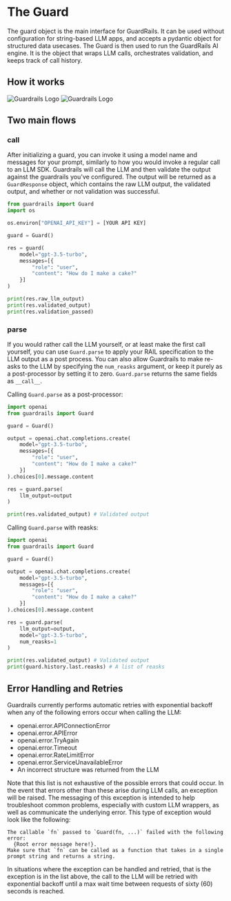 # The Guard

The guard object is the main interface for GuardRails. It can be used without configuration for string-based LLM apps, and accepts a pydantic object for structured data usecases. The Guard is then used to run the GuardRails AI engine. It is the object that wraps LLM calls, orchestrates validation, and keeps track of call history.


## How it works

![Guardrails Logo](../img/guardrails_arch_white_vertical.png#only-light)
![Guardrails Logo](../img/guardrails_arch_dark_vertical.png#only-dark)


## Two main flows
### __call__
After initializing a guard, you can invoke it using a model name and messages for your prompt, similarly to how you would invoke a regular call to an LLM SDK. Guardrails will call the LLM and then validate the output against the guardrails you've configured. The output will be returned as a `GuardResponse` object, which contains the raw LLM output, the validated output, and whether or not validation was successful.

```py
from guardrails import Guard
import os

os.environ["OPENAI_API_KEY"] = [YOUR API KEY]

guard = Guard()

res = guard(
    model="gpt-3.5-turbo",
    messages=[{
        "role": "user",
        "content": "How do I make a cake?"
    }]
)

print(res.raw_llm_output)
print(res.validated_output)
print(res.validation_passed)
``` 

### parse
If you would rather call the LLM yourself, or at least make the first call yourself, you can use `Guard.parse` to apply your RAIL specification to the LLM output as a post process.  You can also allow Guardrails to make re-asks to the LLM by specifying the `num_reasks` argument, or keep it purely as a post-processor by setting it to zero.  `Guard.parse` returns the same fields as `__call__`.

Calling `Guard.parse` as a post-processor:
```py
import openai
from guardrails import Guard

guard = Guard()

output = openai.chat.completions.create(
    model="gpt-3.5-turbo",
    messages=[{
        "role": "user",
        "content": "How do I make a cake?"
    }]
).choices[0].message.content

res = guard.parse(
    llm_output=output
)

print(res.validated_output) # Validated output
```

Calling `Guard.parse` with reasks:
```py
import openai
from guardrails import Guard

guard = Guard()

output = openai.chat.completions.create(
    model="gpt-3.5-turbo",
    messages=[{
        "role": "user",
        "content": "How do I make a cake?"
    }]
).choices[0].message.content

res = guard.parse(
    llm_output=output,
    model="gpt-3.5-turbo",
    num_reasks=1
)

print(res.validated_output) # Validated output
print(guard.history.last.reasks) # A list of reasks
```

## Error Handling and Retries
Guardrails currently performs automatic retries with exponential backoff when any of the following errors occur when calling the LLM:

- openai.error.APIConnectionError
- openai.error.APIError
- openai.error.TryAgain
- openai.error.Timeout
- openai.error.RateLimitError
- openai.error.ServiceUnavailableError
- An incorrect structure was returned from the LLM

Note that this list is not exhaustive of the possible errors that could occur.  In the event that errors other than these arise during LLM calls, an exception will be raised.  The messaging of this exception is intended to help troubleshoot common problems, especially with custom LLM wrappers, as well as communicate the underlying error.  This type of exception would look like the following:

```log
The callable `fn` passed to `Guard(fn, ...)` failed with the following error:
  {Root error message here!}.
Make sure that `fn` can be called as a function that takes in a single prompt string and returns a string.
```

In situations where the exception can be handled and retried, that is the exception is in the list above, the call to the LLM will be retried with exponential backoff until a max wait time between requests of sixty (60) seconds is reached.